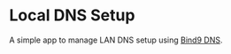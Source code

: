 # Local DNS Setup

A simple app to manage LAN DNS setup using [Bind9 DNS](https://www.isc.org/bind/).
